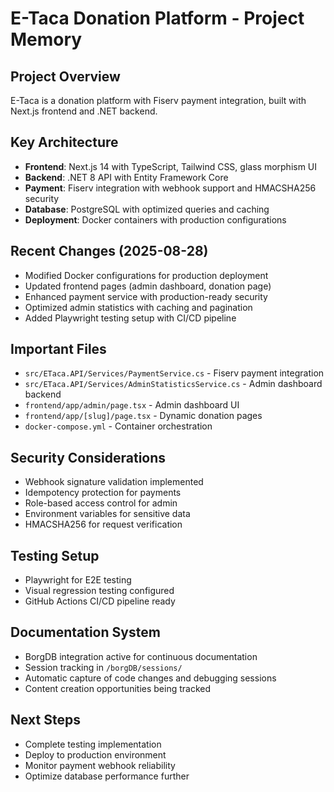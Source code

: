# E-Taca Donation Platform - Project Memory

## Project Overview
E-Taca is a donation platform with Fiserv payment integration, built with Next.js frontend and .NET backend.

## Key Architecture
- **Frontend**: Next.js 14 with TypeScript, Tailwind CSS, glass morphism UI
- **Backend**: .NET 8 API with Entity Framework Core
- **Payment**: Fiserv integration with webhook support and HMACSHA256 security
- **Database**: PostgreSQL with optimized queries and caching
- **Deployment**: Docker containers with production configurations

## Recent Changes (2025-08-28)
- Modified Docker configurations for production deployment
- Updated frontend pages (admin dashboard, donation page)
- Enhanced payment service with production-ready security
- Optimized admin statistics with caching and pagination
- Added Playwright testing setup with CI/CD pipeline

## Important Files
- `src/ETaca.API/Services/PaymentService.cs` - Fiserv payment integration
- `src/ETaca.API/Services/AdminStatisticsService.cs` - Admin dashboard backend
- `frontend/app/admin/page.tsx` - Admin dashboard UI
- `frontend/app/[slug]/page.tsx` - Dynamic donation pages
- `docker-compose.yml` - Container orchestration

## Security Considerations
- Webhook signature validation implemented
- Idempotency protection for payments
- Role-based access control for admin
- Environment variables for sensitive data
- HMACSHA256 for request verification

## Testing Setup
- Playwright for E2E testing
- Visual regression testing configured
- GitHub Actions CI/CD pipeline ready

## Documentation System
- BorgDB integration active for continuous documentation
- Session tracking in `/borgDB/sessions/`
- Automatic capture of code changes and debugging sessions
- Content creation opportunities being tracked

## Next Steps
- Complete testing implementation
- Deploy to production environment
- Monitor payment webhook reliability
- Optimize database performance further